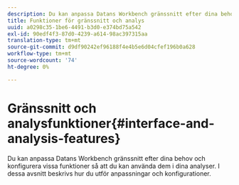 ```yaml
---
description: Du kan anpassa Datans Workbench gränssnitt efter dina behov och konfigurera vissa funktioner så att du kan använda dem i dina analyser. I dessa avsnitt beskrivs hur du utför anpassningar och konfigurationer.
title: Funktioner för gränssnitt och analys
uuid: a0298c35-1be6-4491-b3d0-e374bd75a542
exl-id: 90edf4f3-87d0-4239-a614-98ac397315aa
translation-type: tm+mt
source-git-commit: d9df90242ef96188f4e4b5e6d04cfef196b0a628
workflow-type: tm+mt
source-wordcount: '74'
ht-degree: 0%

---
```


# Gränssnitt och analysfunktioner{#interface-and-analysis-features}

Du kan anpassa Datans Workbench gränssnitt efter dina behov och konfigurera vissa funktioner så att du kan använda dem i dina analyser. I dessa avsnitt beskrivs hur du utför anpassningar och konfigurationer.
